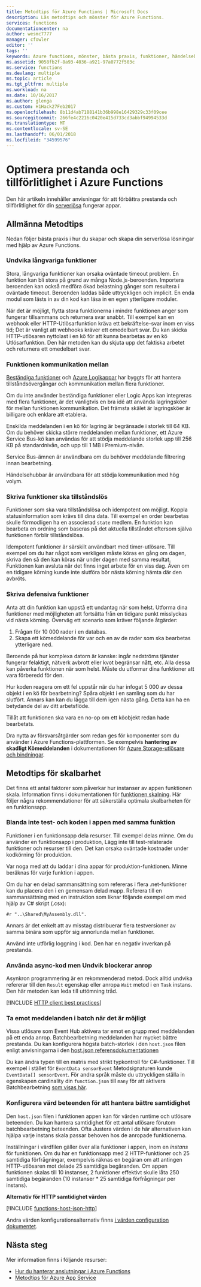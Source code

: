 ```yaml
---
title: Metodtips för Azure Functions | Microsoft Docs
description: Läs metodtips och mönster för Azure Functions.
services: functions
documentationcenter: na
author: wesmc7777
manager: cfowler
editor: ''
tags: ''
keywords: Azure functions, mönster, bästa praxis, funktioner, händelsebearbetning, webhooks, dynamiska beräkning, serverlösa arkitektur
ms.assetid: 9058fb2f-8a93-4036-a921-97a0772f503c
ms.service: functions
ms.devlang: multiple
ms.topic: article
ms.tgt_pltfrm: multiple
ms.workload: na
ms.date: 10/16/2017
ms.author: glenga
ms.custom: H1Hack27Feb2017
ms.openlocfilehash: 8b11d4ab7188141b36b998e16429329c33f09cee
ms.sourcegitcommit: 266fe4c2216c0420e415d733cd3abbf94994533d
ms.translationtype: MT
ms.contentlocale: sv-SE
ms.lasthandoff: 06/01/2018
ms.locfileid: "34599576"
---
```

# <a name="optimize-the-performance-and-reliability-of-azure-functions"></a>Optimera prestanda och tillförlitlighet i Azure Functions

Den här artikeln innehåller anvisningar för att förbättra prestanda och tillförlitlighet för din [serverlösa](https://azure.microsoft.com/overview/serverless-computing/) fungerar appar. 

## <a name="general-best-practices"></a>Allmänna Metodtips

Nedan följer bästa praxis i hur du skapar och skapa din serverlösa lösningar med hjälp av Azure Functions.

### <a name="avoid-long-running-functions"></a>Undvika långvariga funktioner

Stora, långvariga funktioner kan orsaka oväntade timeout problem. En funktion kan bli stora på grund av många Node.js-beroenden. Importera beroenden kan också medföra ökad belastning gånger som resultera i oväntade timeout. Beroenden laddas både uttryckligen och implicit. En enda modul som lästs in av din kod kan läsa in en egen ytterligare moduler.  

När det är möjligt, flytta stora funktionerna i mindre funktionen anger som fungerar tillsammans och returnera svar snabbt. Till exempel kan en webhook eller HTTP-Utlösarfunktion kräva ett bekräftelse-svar inom en viss tid; Det är vanligt att webhooks kräver ett omedelbart svar. Du kan skicka HTTP-utlösaren nyttolast i en kö för att kunna bearbetas av en kö Utlösarfunktion. Den här metoden kan du skjuta upp det faktiska arbetet och returnera ett omedelbart svar.


### <a name="cross-function-communication"></a>Funktionen kommunikation mellan

[Beständiga funktioner](durable-functions-overview.md) och [Azure Logikappar](../logic-apps/logic-apps-overview.md) har byggts för att hantera tillståndsövergångar och kommunikation mellan flera funktioner.

Om du inte använder beständiga funktioner eller Logic Apps kan integreras med flera funktioner, är det vanligtvis en bra idé att använda lagringsköer för mellan funktionen kommunikation.  Det främsta skälet är lagringsköer är billigare och enklare att etablera. 

Enskilda meddelanden i en kö för lagring är begränsade i storlek till 64 KB. Om du behöver skicka större meddelanden mellan funktioner, ett Azure Service Bus-kö kan användas för att stödja meddelande storlek upp till 256 KB på standardnivån, och upp till 1 MB i Premium-nivån.

Service Bus-ämnen är användbara om du behöver meddelande filtrering innan bearbetning.

Händelsehubbar är användbara för att stödja kommunikation med hög volym.


### <a name="write-functions-to-be-stateless"></a>Skriva funktioner ska tillståndslös 

Funktioner som ska vara tillståndslösa och idempotent om möjligt. Koppla statusinformation som krävs till dina data. Till exempel en order bearbetas skulle förmodligen ha en associerad `state` medlem. En funktion kan bearbeta en ordning som baseras på det aktuella tillståndet eftersom själva funktionen förblir tillståndslösa. 

Idempotent funktioner är särskilt användbart med timer-utlösare. Till exempel om du har något som verkligen måste köras en gång om dagen, skriva den så den kan köras när under dagen med samma resultat. Funktionen kan avsluta när det finns inget arbete för en viss dag. Även om en tidigare körning kunde inte slutföra bör nästa körning hämta där den avbröts.


### <a name="write-defensive-functions"></a>Skriva defensiva funktioner

Anta att din funktion kan uppstå ett undantag när som helst. Utforma dina funktioner med möjligheten att fortsätta från en tidigare punkt misslyckas vid nästa körning. Överväg ett scenario som kräver följande åtgärder:

1. Frågan för 10 000 rader i en databas.
2. Skapa ett kömeddelande för var och en av de rader som ska bearbetas ytterligare ned.
 
Beroende på hur komplexa datorn är kanske: ingår nedströms tjänster fungerar felaktigt, nätverk avbrott eller kvot begränsar nått, etc. Alla dessa kan påverka funktionen när som helst. Måste du utformar dina funktioner att vara förberedd för den.

Hur koden reagera om ett fel uppstår när du har infogat 5 000 av dessa objekt i en kö för bearbetning? Spåra objekt i en samling som du har slutfört. Annars kan kan du lägga till dem igen nästa gång. Detta kan ha en betydande del av ditt arbetsflöde. 

Tillåt att funktionen ska vara en no-op om ett köobjekt redan hade bearbetats.

Dra nytta av försvarsåtgärder som redan ges för komponenter som du använder i Azure Functions-plattformen. Se exempelvis **hantering av skadligt Kömeddelanden** i dokumentationen för [Azure Storage-utlösare och bindningar](functions-bindings-storage-queue.md#trigger---poison-messages). 

## <a name="scalability-best-practices"></a>Metodtips för skalbarhet

Det finns ett antal faktorer som påverkar hur instanser av appen funktionen skala. Information finns i dokumentationen för [funktionen skalning](functions-scale.md).  Här följer några rekommendationer för att säkerställa optimala skalbarheten för en funktionsapp.

### <a name="dont-mix-test-and-production-code-in-the-same-function-app"></a>Blanda inte test- och koden i appen med samma funktion

Funktioner i en funktionsapp dela resurser. Till exempel delas minne. Om du använder en funktionsapp i produktion, Lägg inte till test-relaterade funktioner och resurser till den. Det kan orsaka oväntade kostnader under kodkörning för produktion.

Var noga med att du laddar i dina appar för produktion-funktionen. Minne beräknas för varje funktion i appen.

Om du har en delad sammansättning som refereras i flera .net-funktioner kan du placera den i en gemensam delad mapp. Referera till en sammansättning med en instruktion som liknar följande exempel om med hjälp av C# skript (.csx): 

    #r "..\Shared\MyAssembly.dll". 

Annars är det enkelt att av misstag distribuerar flera testversioner av samma binära som uppför sig annorlunda mellan funktioner.

Använd inte utförlig loggning i kod. Den har en negativ inverkan på prestanda.

### <a name="use-async-code-but-avoid-blocking-calls"></a>Använda async-kod men Undvik blockerar anrop

Asynkron programmering är en rekommenderad metod. Dock alltid undvika refererar till den `Result` egenskap eller anropa `Wait` metod i en `Task` instans. Den här metoden kan leda till uttömning tråd.

[!INCLUDE [HTTP client best practices](../../includes/functions-http-client-best-practices.md)]

### <a name="receive-messages-in-batch-whenever-possible"></a>Ta emot meddelanden i batch när det är möjligt

Vissa utlösare som Event Hub aktivera tar emot en grupp med meddelanden på ett enda anrop.  Batchbearbetning meddelanden har mycket bättre prestanda.  Du kan konfigurera högsta batch-storlek i den `host.json` filen enligt anvisningarna i den [host.json referensdokumentationen](functions-host-json.md)

Du kan ändra typen till en matris med strikt typkontroll för C#-funktioner.  Till exempel i stället för `EventData sensorEvent` Metodsignaturen kunde `EventData[] sensorEvent`.  För andra språk måste du uttryckligen ställa in egenskapen cardinality din `function.json` till `many` för att aktivera Batchbearbetning [som visas här](https://github.com/Azure/azure-webjobs-sdk-templates/blob/df94e19484fea88fc2c68d9f032c9d18d860d5b5/Functions.Templates/Templates/EventHubTrigger-JavaScript/function.json#L10).

### <a name="configure-host-behaviors-to-better-handle-concurrency"></a>Konfigurera värd beteenden för att hantera bättre samtidighet

Den `host.json` filen i funktionen appen kan för värden runtime och utlösare beteenden.  Du kan hantera samtidighet för ett antal utlösare förutom batchbearbetning beteenden.  Ofta Justera värden i de här alternativen kan hjälpa varje instans skala passar behoven hos de anropade funktionerna.

Inställningar i värdfilen gäller över alla funktioner i appen, inom en *instans* för funktionen. Om du har en funktionsapp med 2 HTTP-funktioner och 25 samtidiga förfrågningar, exempelvis räknas en begäran om att antingen HTTP-utlösaren mot delade 25 samtidiga begäranden.  Om appen funktionen skalas till 10 instanser, 2 funktioner effektivt skulle låta 250 samtidiga begäranden (10 instanser * 25 samtidiga förfrågningar per instans).

**Alternativ för HTTP samtidighet värden**

[!INCLUDE [functions-host-json-http](../../includes/functions-host-json-http.md)]

Andra värden konfigurationsalternativ finns [i värden configuration dokumentet](functions-host-json.md).

## <a name="next-steps"></a>Nästa steg

Mer information finns i följande resurser:

* [Hur du hanterar anslutningar i Azure Functions](manage-connections.md)
* [Metodtips för Azure App Service](../app-service/app-service-best-practices.md)
